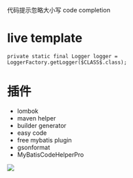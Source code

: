 
代码提示忽略大小写
code completion 



# live template

```
private static final Logger logger = LoggerFactory.getLogger($CLASS$.class);
```


# 插件

* lombok
* maven helper
* builder generator
* easy code
* free mybatis plugin
* gsonformat
* MyBatisCodeHelperPro

[![](https://static.segmentfault.com/v-5b1df2a7/global/img/creativecommons-cc.svg)](https://creativecommons.org/licenses/by-nc-nd/4.0/)
